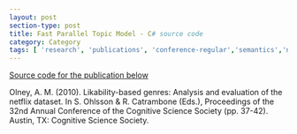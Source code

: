 ```yaml
---
layout: post
section-type: post
title: Fast Parallel Topic Model - C# source code
category: Category
tags: [ 'research', 'publications', 'conference-regular','semantics','nlp' ]
---
```


[Source code for the publication below](https://umdrive.memphis.edu/aolney/public/website-media/TopicModel.zip)

Olney, A. M. (2010). Likability-based genres: Analysis and evaluation of the netflix dataset. In S. Ohlsson & R. Catrambone (Eds.), Proceedings of the 32nd Annual Conference of the Cognitive Science Society (pp. 37-42). Austin, TX: Cognitive Science Society.


